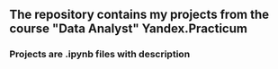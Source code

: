 <h2 align="left">The repository contains my projects from the course "Data Analyst" Yandex.Practicum</a> 
<h3 align="left">Projects are .ipynb files with description </h3>

